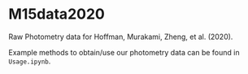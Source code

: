 # M15data2020
Raw Photometry data for Hoffman, Murakami, Zheng, et al. (2020).

Example methods to obtain/use our photometry data can be found in ```Usage.ipynb```.
